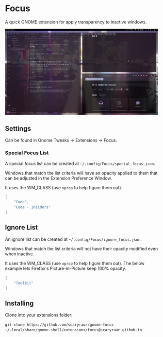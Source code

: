 # Focus

A quick GNOME extension for apply transparency to inactive windows.

![demo](./assets/demo.gif)

## Settings

Can be found in Gnome Tweaks -> Extensions -> Focus.

### Special Focus List

A special focus list can be created at `~/.config/Focus/special_focus.json`.

Windows that match the list criteria will have an opacity applied to them that can be adjusted in the Extension Preference Window.

It uses the WM_CLASS (use `xprop` to help figure them out).

```json
[
    "Code",
    "Code - Insiders"
]
```

## Ignore List

An ignore list can be created at `~/.config/Focus/ignore_focus.json`.

Windows that match the list criteria will not have their opacity modified even when inactive.

It uses the WM_CLASS (use `xprop` to help figure them out). The below example lets Firefox's Picture-in-Picture keep 100% opacity.

```json
[
    "Toolkit"
]
```

## Installing

Clone into your extensions folder:

`git clone https://github.com/scaryrawr/gnome-focus ~/.local/share/gnome-shell/extensions/focus@scaryrawr.github.io`
